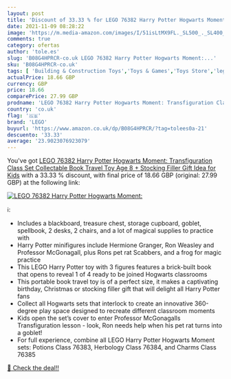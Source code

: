 ```yaml
---
layout: post
title: 'Discount of 33.33 % for LEGO 76382 Harry Potter Hogwarts Moment:'
date: 2021-11-09 08:28:22
image: 'https://m.media-amazon.com/images/I/51isLtMX9FL._SL500_._SL400_.jpg'
comments: true
category: ofertas
author: 'tole.es'
slug: 'B08G4HPRCR-co.uk LEGO 76382 Harry Potter Hogwarts Moment:...'
sku: 'B08G4HPRCR-co.uk'
tags: [ 'Building & Construction Toys','Toys & Games','Toys Store','lego', ]
actualPrice: 18.66 GBP
currency: GBP
price: 18.66
comparePrice: 27.99 GBP
prodname: 'LEGO 76382 Harry Potter Hogwarts Moment: Transfiguration Class Set  Collectable Book Travel Toy Age 8 +  Stocking Filler Gift Idea for Kids'
country: 'co.uk'
flag: '🇬🇧'
brand: 'LEGO'
buyurl: 'https://www.amazon.co.uk/dp/B08G4HPRCR/?tag=tolees0a-21'
descuento: '33.33'
average: '23.9023076923079'
---
```


You've got [LEGO 76382 Harry Potter Hogwarts Moment: Transfiguration Class Set  Collectable Book Travel Toy Age 8 +  Stocking Filler Gift Idea for Kids](https://www.amazon.co.uk/dp/B08G4HPRCR/?tag=tolees0a-21) with a  33.33 % discount, with final price of 18.66 GBP (original: 27.99 GBP) at the following link:

[![LEGO 76382 Harry Potter Hogwarts Moment:](https://m.media-amazon.com/images/I/51isLtMX9FL._SL500_._SL400_.jpg)](https://www.amazon.co.uk/dp/B08G4HPRCR/?tag=tolees0a-21)

ℹ️:

- Includes a blackboard, treasure chest, storage cupboard, goblet, spellbook, 2 desks, 2 chairs, and a lot of magical supplies to practice with
- Harry Potter minifigures include Hermione Granger, Ron Weasley and Professor McGonagall, plus Rons pet rat Scabbers, and a frog for magic practice
- This LEGO Harry Potter toy with 3 figures features a brick-built book that opens to reveal 1 of 4 ready to be joined Hogwarts classrooms
- This portable book travel toy is of a perfect size, it makes a captivating birthday, Christmas or stocking filler gift that will delight all Harry Potter fans
- Collect all Hogwarts sets that interlock to create an innovative 360-degree play space designed to recreate different classroom moments
- Kids open the set’s cover to enter Professor McGonagalls Transfiguration lesson - look, Ron needs help when his pet rat turns into a goblet!
- For full experience, combine all LEGO Harry Potter Hogwarts Moment sets: Potions Class 76383, Herbology Class 76384, and Charms Class 76385

[🛒 Check the deal!!](https://www.amazon.co.uk/dp/B08G4HPRCR/?tag=tolees0a-21)
